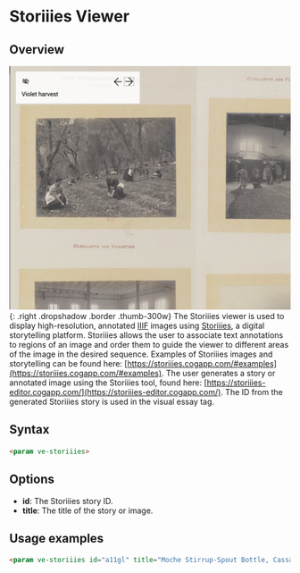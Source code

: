 <param ve-config title="Documentation" component="default" class="documentation" fixed-header>

# Storiiies Viewer

## Overview
![Storiiies Viewer](storiiies2.png){: .right .dropshadow .border .thumb-300w} 
The Storiiies viewer is used to display high-resolution, annotated [IIIF](https://iiif.io/) images using [Storiiies](https://storiiies.cogapp.com/), a digital storytelling platform. Storiiies allows the user to associate text annotations to regions of an image and order them to guide the viewer to different areas of the image in the desired sequence. Examples of Storiiies images and storytelling can be found here: [https://storiiies.cogapp.com/#examples](https://storiiies.cogapp.com/#examples). The user generates a story or annotated image using the Storiiies tool, found here: [https://storiiies-editor.cogapp.com/](https://storiiies-editor.cogapp.com/). The ID from the generated Storiiies story is used in the visual essay tag.

## Syntax
```html
<param ve-storiiies>
```

## Options
- __id__:  The Storiiies story ID.
- __title__:  The title of the story or image.

## Usage examples
```html
<param ve-storiiies id="a11gl" title="Moche Stirrup-Spout Bottle, Cassava">
```
